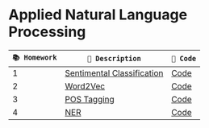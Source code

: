 # Applied Natural Language Processing

| **`📚 Homework`** | **`📝 Description`** | **`🔧 Code`** | 
|-------------------|----------------------|---------------|
| 1 | [Sentimental Classification](./homeworks/hw1/CSCI544_HW1.pdf) | [Code](./homeworks/hw1/HW1-CSCI544.ipynb) |
| 2 | [Word2Vec](./homeworks/hw2/CSCI544_HW2.pdf) | [Code](./homeworks/hw2/) |
| 3 | [POS Tagging](./homeworks/hw3/CSCI544_HW3.pdf) | [Code](./homeworks/hw3/) |
| 4 | [NER](./homeworks/hw4/CSCI544_HW4.pdf) | [Code](./homeworks/hw4/) |